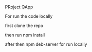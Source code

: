 PRoject QApp

For run the code locally 

first clone the repo

then run npm install

after then npm deb-server for run locally